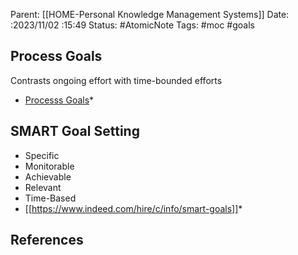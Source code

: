 Parent: [[HOME-Personal Knowledge Management Systems]]
Date: :2023/11/02 :15:49
Status: #AtomicNote
Tags:  #moc #goals


## Process Goals
Contrasts ongoing effort with time-bounded efforts
  * [Processs Goals](https://durmonski.com/self-improvement/process-goals/?ref=refind)*

## SMART Goal Setting
* Specific
* Monitorable
* Achievable
* Relevant
* Time-Based
 * [[https://www.indeed.com/hire/c/info/smart-goals]]*

## References
